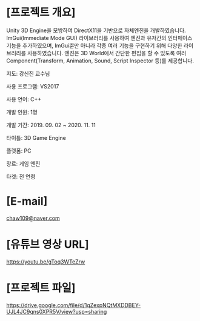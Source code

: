 # [프로젝트 개요]

Unity 3D Engine을 모방하여 DirectX11을 기반으로 자체엔진을 개발하였습니다. 
ImGui(Immediate Mode GUI) 라이브러리를 사용하여 엔진과 유저간의 인터페이스 기능을 추가하였으며, ImGui뿐만 아니라 각종 여러 기능을 구현하기 위해 다양한 라이브러리를 사용하였습니다. 
엔진은 3D World에서 간단한 편집을 할 수 있도록 여러 Component(Transform, Animation, Sound, Script Inspector 등)를 제공합니다.


지도: 강신진 교수님


사용 프로그램: VS2017


사용 언어: C++


개발 인원: 1명


개발 기간: 2019. 09. 02 ~ 2020. 11. 11


타이틀: 3D Game Engine


플랫폼: PC


장르: 게임 엔진


타겟: 전 연령


# [E-mail]
chaw109@naver.com

# [유튜브 영상 URL]
https://youtu.be/gToq3WTeZrw

# [프로젝트 파일]
https://drive.google.com/file/d/1qZexpNQtMXDDBEY-UJL4JC9qns0XPR5V/view?usp=sharing


